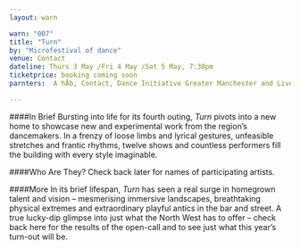 ```yaml
---
layout: warn

warn: "007"
title: "Turn"
by: "Microfestival of dance"
venue: Contact
dateline: Thurs 3 May /Fri 4 May /Sat 5 May, 7:30pm
ticketprice: booking coming soon
parnters:  A hÅb, Contact, Dance Initiative Greater Manchester and Live at LICA co-production.

---
```


####In Brief
Bursting into life for its fourth outing, *Turn* pivots into a new home to showcase new and experimental work from the region’s dancemakers.  In a frenzy of loose limbs and lyrical gestures, unfeasible stretches and frantic rhythms, twelve shows and countless performers fill the building with every style imaginable. 

####Who Are They?
Check back later for names of participating artists.

####More
In its brief lifespan, *Turn* has seen a real surge in homegrown talent and vision –  mesmerising immersive landscapes, breathtaking physical extremes and extraordinary playful antics in the bar and street.  A true lucky-dip glimpse into just what the North West has to offer – check back here for the results of the open-call and to see just what this year’s turn-out will be.